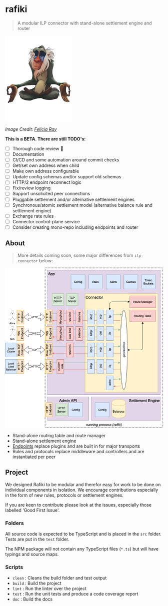 # rafiki

> A modular ILP connector with stand-alone settlement engine and router

![](./images/rafiki.jpeg)

_Image Credit: [Felicia Ray](https://medium.com/r/?url=https%3A%2F%2Fwww.redbubble.com%2Fpeople%2Ffeliciaray%2Fworks%2F29271134-rafiki%3Fp%3Dposter)_

**This is a BETA. There are still TODO's:**

 - [ ] Thorough code review 😬
 - [ ] Documentation
 - [ ] CI/CD and some automation around commit checks
 - [ ] Get/set own address when child
 - [ ] Make own address configurable
 - [ ] Update config schemas and/or support old schemas
 - [ ] HTTP/2 endpoint reconnect logic
 - [ ] Fix/review logging
 - [ ] Support unsolicited peer connections
 - [ ] Pluggable settlement and/or alternative settlement engines
 - [ ] Synchronous/atomic settlement model (alternative balance rule and settlement engine)
 - [ ] Exchange rate rules
 - [ ] Connector control-plane service
 - [ ] Consider creating mono-repo including endpoints and router

## About

> More details coming soon, some major differences from `ilp-connector` below:

<img style="float: center;" src="./images/architecture.png">

 - Stand-alone routing table and route manager
 - Stand-alone settlement engine
 - [Endpoints](./endpoints.md) replace plugins and are built in for major transports
 - Rules and protocols replace middleware and controllers and are instantiated per peer


## Project

We designed Rafiki to be modular and therefor easy for work to be done on individual components in isolation. We encourage contributions especially in the form of new rules, protocols or settlement engines.

If you are keen to contribute please look at the issues, especially those labelled 'Good First Issue'.

### Folders

All source code is expected to be TypeScript and is placed in the `src` folder. Tests are put in the `test` folder.

The NPM package will not contain any TypeScript files (`*.ts`) but will have typings and source maps.

### Scripts

  - `clean` : Cleans the build folder and test output
  - `build` : Build the project
  - `lint`  : Run the linter over the project
  - `test`  : Run the unit tests and produce a code coverage report
  - `doc`   : Build the docs
